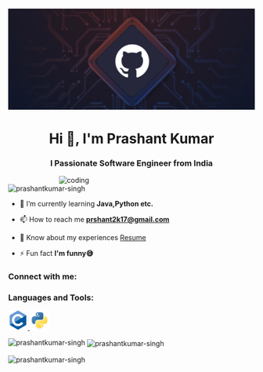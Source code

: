 ![logo](https://github.com/PrashantKumar-singh/PrashantKumar-singh/blob/main/github.png)
<h1 align="center">Hi 👋, I'm Prashant Kumar</h1>
<h3 align="center">I Passionate Software Engineer from India</h3>
<img align="right" alt="coding" width="400" scr="https://cdn.dribbble.com/users/2131993/screenshots/4948736/thoughtworks-gif_dribbble.gif">

<p align="left"> <img src="https://komarev.com/ghpvc/?username=prashantkumar-singh&label=Profile%20views&color=0e75b6&style=flat" alt="prashantkumar-singh" /> </p>

- 🌱 I’m currently learning **Java,Python etc.**

- 📫 How to reach me **prshant2k17@gmail.com**

- 📄 Know about my experiences [Resume](Resume)

- ⚡ Fun fact **I'm funny😅**

<h3 align="left">Connect with me:</h3>
<p align="left">
</p>

<h3 align="left">Languages and Tools:</h3>
<p align="left"> <a href="https://www.cprogramming.com/" target="_blank" rel="noreferrer"> <img src="https://raw.githubusercontent.com/devicons/devicon/master/icons/c/c-original.svg" alt="c" width="40" height="40"/> </a> <a href="https://www.python.org" target="_blank" rel="noreferrer"> <img src="https://raw.githubusercontent.com/devicons/devicon/master/icons/python/python-original.svg" alt="python" width="40" height="40"/> </a> </p>

<p><img align="left" src="https://github-readme-stats.vercel.app/api/top-langs?username=prashantkumar-singh&show_icons=true&locale=en&layout=compact" alt="prashantkumar-singh" /></p>

<p>&nbsp;<img align="center" src="https://github-readme-stats.vercel.app/api?username=prashantkumar-singh&show_icons=true&locale=en" alt="prashantkumar-singh" /></p>

<p><img align="center" src="https://github-readme-streak-stats.herokuapp.com/?user=prashantkumar-singh&" alt="prashantkumar-singh" /></p>
